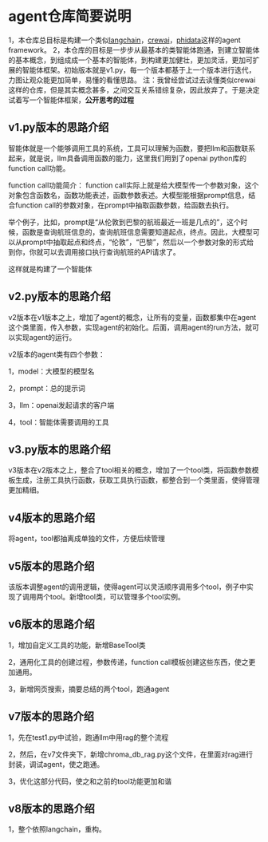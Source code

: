 # agent仓库简要说明

1，本仓库总目标是构建一个类似[langchain](https://www.langchain.com/)，[crewai](https://docs.crewai.com/introduction)，[phidata](https://docs.phidata.com/introduction)这样的agent framework。
2，本仓库的目标是一步步从最基本的类智能体跑通，到建立智能体的基本概念，到组成成一个基本的智能体，到构建更加健壮，更加灵活，更加可扩展的智能体框架。初始版本就是v1.py，每一个版本都基于上一个版本进行迭代，力图让观众能更加简单，易懂的看懂思路。
注：我曾经尝试过去读懂类似crewai这样的仓库，但是其实概念甚多，之间交互关系错综复杂，因此放弃了。于是决定试着写一个智能体框架，**公开思考的过程**

## v1.py版本的思路介绍
智能体就是一个能够调用工具的系统，工具可以理解为函数，要把llm和函数联系起来，就是说，llm具备调用函数的能力，这里我们用到了openai python库的function call功能。

function call功能简介：
function call实际上就是给大模型传一个参数对象，这个对象包含函数名，函数功能表述，函数参数表述。大模型能根据prompt信息，结合function call的参数对象，在prompt中抽取函数参数，给函数去执行。

举个例子，比如，prompt是“从伦敦到巴黎的航班最近一班是几点的”，这个时候，函数是查询航班信息的，查询航班信息需要知道起点，终点。因此，大模型可以从prompt中抽取起点和终点，“伦敦”，“巴黎”，然后以一个参数对象的形式给到你，你就可以去调用接口执行查询航班的API请求了。

这样就是构建了一个智能体

## v2.py版本的思路介绍
v2版本在v1版本之上，增加了agent的概念，让所有的变量，函数都集中在agent这个类里面，传入参数，实现agent的初始化。后面，调用agent的run方法，就可以实现agent的运行。

v2版本的agent类有四个参数：

1，model：大模型的模型名

2，prompt：总的提示词

3，llm：openai发起请求的客户端

4，tool：智能体需要调用的工具

## v3.py版本的思路介绍
v3版本在v2版本之上，整合了tool相关的概念，增加了一个tool类，将函数参数模板生成，注册工具执行函数，获取工具执行函数，都整合到一个类里面，使得管理更加精细。

## v4版本的思路介绍
将agent，tool都抽离成单独的文件，方便后续管理

## v5版本的思路介绍
该版本调整agent的调用逻辑，使得agent可以灵活顺序调用多个tool，例子中实现了调用两个tool。新增tool类，可以管理多个tool实例。

## v6版本的思路介绍
1，增加自定义工具的功能，新增BaseTool类

2，通用化工具的创建过程，参数传递，function call模板创建这些东西，使之更加通用。

3，新增网页搜索，摘要总结的两个tool，跑通agent

## v7版本的思路介绍
1，先在test1.py中试验，跑通llm中用rag的整个流程

2，然后，在v7文件夹下，新增chroma_db_rag.py这个文件，在里面对rag进行封装，调试agent，使之跑通。

3，优化这部分代码，使之和之前的tool功能更加和谐

## v8版本的思路介绍
1，整个依照langchain，重构。



